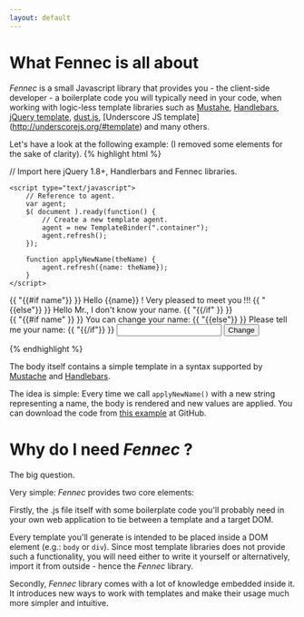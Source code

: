 ```yaml
---
layout: default
---
```


# What Fennec is all about

_Fennec_ is a small Javascript library that provides you - the client-side developer - a boilerplate code you will typically need in your code, when working with logic-less template libraries such as [Mustahe](http://mustache.github.io/), [Handlebars](http://handlebarsjs.com/), [jQuery template](https://github.com/jquery/jquery-tmpl), [dust.js](http://akdubya.github.io/dustjs/), [Underscore JS template] (http://underscorejs.org/#template) and many others.

Let's have a look at the following example:
(I removed some elements for the sake of clarity).
{% highlight html %}
<html>

<head>
	// Import here jQuery 1.8+, Handlerbars and Fennec libraries.

	<script type="text/javascript">
		// Reference to agent.
		var agent;
		$( document ).ready(function() {
			// Create a new template agent.
			agent = new TemplateBinder(".container");
			agent.refresh();
		});

		function applyNewName(theName) {
			agent.refresh({name: theName});
		}
	</script>
</head>

<body>
	<div class="container">
		<span>
			{{ "{{#if name"}} }}
				Hello {{name}} ! Very pleased to meet you !!!
			{{ "{{else"}} }}
				Hello Mr., I don't know your name.
			{{ "{{/if" }} }}
		</span>
		<form id="form">
			<label>
				{{ "{{#if name" }} }}
				You can change your name:
				{{ "{{else"}} }}
				Please tell me your name:
				{{ "{{/if"}} }}
			</label>
			<input type="text" id="name">
			<input type="button"
				onclick="applyNewName(this.form.name.value)"
				value="Change">
		</form>
	</div>
</body>

</html>
{% endhighlight %}

The body itself contains a simple template in a syntax supported by [Mustache](http://mustache.github.io/) and [Handlebars](http://handlebarsjs.com/).

The idea is simple: Every time we call `applyNewName()` with a new string representing a name, the body is rendered and new values are applied.
You can download the code from [this example](https://github.com/guynir/fennec/blob/master/examples/sample.html) at GitHub.

# Why do I need _Fennec_ ?

The big question.

Very simple: _Fennec_ provides two core elements:


Firstly, the .js file itself with some boilerplate code you'll probably need in your own web application to tie between a template and a target DOM.

Every template you'll generate is intended to be placed inside a DOM element (e.g.: `body` or `div`).
Since most template libraries does not provide such a functionality, you will need either to write it yourself or alternatively, import it from outside - hence the _Fennec_ library.

Secondly, _Fennec_ library comes with a lot of knowledge embedded inside it. It introduces new ways to work with templates and make their usage much more simpler and intuitive.


